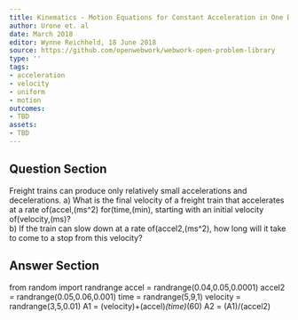 ```yaml
---
title: Kinematics - Motion Equations for Constant Acceleration in One Dimension
author: Urone et. al
date: March 2018
editor: Wynne Reichheld, 18 June 2018
source: https://github.com/openwebwork/webwork-open-problem-library
type: ''
tags:
- acceleration
- velocity
- uniform
- motion
outcomes:
- TBD
assets:
- TBD
---
```


## Question Section 

Freight trains can produce only relatively small accelerations and decelerations.
a) What is the final velocity of a freight train that accelerates at a rate of(accel,(ms^2) for(time,(min), starting with an initial velocity of(velocity,(ms)?  
b)  If the train can slow down at a rate of(accel2,(ms^2), how long will it take to come to a stop from this velocity?

## Answer Section

from random import randrange
accel = randrange(0.04,0.05,0.0001)
accel2 = randrange(0.05,0.06,0.001)
time = randrange(5,9,1)
velocity = randrange(3,5,0.01)
A1 = (velocity)+(accel)*(time)*(60)
A2 = (A1)/(accel2)